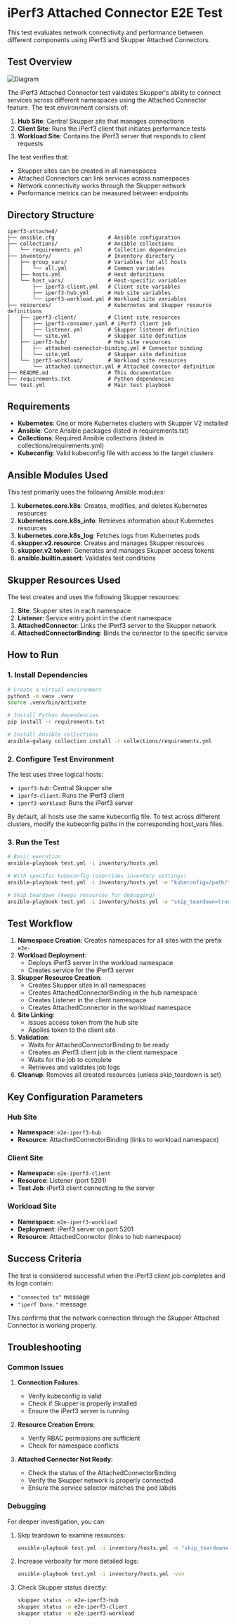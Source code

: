 # iPerf3 Attached Connector E2E Test

This test evaluates network connectivity and performance between different components using iPerf3 and Skupper Attached Connectors.

## Test Overview

![Diagram](diagram.png)

The iPerf3 Attached Connector test validates Skupper's ability to connect services across different namespaces using the Attached Connector feature. The test environment consists of:

1. **Hub Site**: Central Skupper site that manages connections
2. **Client Site**: Runs the iPerf3 client that initiates performance tests
3. **Workload Site**: Contains the iPerf3 server that responds to client requests

The test verifies that:
- Skupper sites can be created in all namespaces
- Attached Connectors can link services across namespaces
- Network connectivity works through the Skupper network
- Performance metrics can be measured between endpoints

## Directory Structure

```
iperf3-attached/
├── ansible.cfg                 # Ansible configuration
├── collections/                # Ansible collections
│   └── requirements.yml        # Collection dependencies
├── inventory/                  # Inventory directory
│   ├── group_vars/             # Variables for all hosts
│   │   └── all.yml             # Common variables
│   ├── hosts.yml               # Host definitions
│   └── host_vars/              # Host-specific variables
│       ├── iperf3-client.yml   # Client site variables
│       ├── iperf3-hub.yml      # Hub site variables
│       └── iperf3-workload.yml # Workload site variables
├── resources/                  # Kubernetes and Skupper resource definitions
│   ├── iperf3-client/          # Client site resources
│   │   ├── iperf3-consumer.yaml # iPerf3 client job
│   │   ├── listener.yml        # Skupper listener definition
│   │   └── site.yml            # Skupper site definition
│   ├── iperf3-hub/             # Hub site resources
│   │   ├── attached-connector-binding.yml # Connector binding
│   │   └── site.yml            # Skupper site definition
│   └── iperf3-workload/        # Workload site resources
│       └── attached-connector.yml # Attached connector definition
├── README.md                   # This documentation
├── requirements.txt            # Python dependencies
└── test.yml                    # Main test playbook
```

## Requirements

- **Kubernetes**: One or more Kubernetes clusters with Skupper V2 installed
- **Ansible**: Core Ansible packages (listed in requirements.txt)
- **Collections**: Required Ansible collections (listed in collections/requirements.yml)
- **Kubeconfig**: Valid kubeconfig file with access to the target clusters

## Ansible Modules Used

This test primarily uses the following Ansible modules:

1. **kubernetes.core.k8s**: Creates, modifies, and deletes Kubernetes resources
2. **kubernetes.core.k8s_info**: Retrieves information about Kubernetes resources
3. **kubernetes.core.k8s_log**: Fetches logs from Kubernetes pods
4. **skupper.v2.resource**: Creates and manages Skupper resources
5. **skupper.v2.token**: Generates and manages Skupper access tokens
6. **ansible.builtin.assert**: Validates test conditions

## Skupper Resources Used

The test creates and uses the following Skupper resources:

1. **Site**: Skupper sites in each namespace
2. **Listener**: Service entry point in the client namespace
3. **AttachedConnector**: Links the iPerf3 server to the Skupper network
4. **AttachedConnectorBinding**: Binds the connector to the specific service

## How to Run

### 1. Install Dependencies

```bash
# Create a virtual environment
python3 -m venv .venv
source .venv/bin/activate

# Install Python dependencies
pip install -r requirements.txt

# Install Ansible collections
ansible-galaxy collection install -r collections/requirements.yml
```

### 2. Configure Test Environment

The test uses three logical hosts:
- `iperf3-hub`: Central Skupper site
- `iperf3-client`: Runs the iPerf3 client
- `iperf3-workload`: Runs the iPerf3 server

By default, all hosts use the same kubeconfig file. To test across different clusters, modify the kubeconfig paths in the corresponding host_vars files.

### 3. Run the Test

```bash
# Basic execution
ansible-playbook test.yml -i inventory/hosts.yml

# With specific kubeconfig (overrides inventory settings)
ansible-playbook test.yml -i inventory/hosts.yml -e "kubeconfig=/path/to/kubeconfig"

# Skip teardown (keeps resources for debugging)
ansible-playbook test.yml -i inventory/hosts.yml -e "skip_teardown=true"
```

## Test Workflow

1. **Namespace Creation**: Creates namespaces for all sites with the prefix `e2e-`
2. **Workload Deployment**:
   - Deploys iPerf3 server in the workload namespace
   - Creates service for the iPerf3 server
3. **Skupper Resource Creation**:
   - Creates Skupper sites in all namespaces
   - Creates AttachedConnectorBinding in the hub namespace
   - Creates Listener in the client namespace
   - Creates AttachedConnector in the workload namespace
4. **Site Linking**:
   - Issues access token from the hub site
   - Applies token to the client site
5. **Validation**:
   - Waits for AttachedConnectorBinding to be ready
   - Creates an iPerf3 client job in the client namespace
   - Waits for the job to complete
   - Retrieves and validates job logs
6. **Cleanup**: Removes all created resources (unless skip_teardown is set)

## Key Configuration Parameters

### Hub Site
- **Namespace**: `e2e-iperf3-hub`
- **Resource**: AttachedConnectorBinding (links to workload namespace)

### Client Site
- **Namespace**: `e2e-iperf3-client`
- **Resource**: Listener (port 5201)
- **Test Job**: iPerf3 client connecting to the server

### Workload Site
- **Namespace**: `e2e-iperf3-workload`
- **Deployment**: iPerf3 server on port 5201
- **Resource**: AttachedConnector (links to hub namespace)

## Success Criteria

The test is considered successful when the iPerf3 client job completes and its logs contain:
- `"connected to"` message
- `"iperf Done."` message

This confirms that the network connection through the Skupper Attached Connector is working properly.

## Troubleshooting

### Common Issues

1. **Connection Failures**:
   - Verify kubeconfig is valid
   - Check if Skupper is properly installed
   - Ensure the iPerf3 server is running

2. **Resource Creation Errors**:
   - Verify RBAC permissions are sufficient
   - Check for namespace conflicts

3. **Attached Connector Not Ready**:
   - Check the status of the AttachedConnectorBinding
   - Verify the Skupper network is properly connected
   - Ensure the service selector matches the pod labels

### Debugging

For deeper investigation, you can:

1. Skip teardown to examine resources:
   ```bash
   ansible-playbook test.yml -i inventory/hosts.yml -e "skip_teardown=true"
   ```

2. Increase verbosity for more detailed logs:
   ```bash
   ansible-playbook test.yml -i inventory/hosts.yml -vvv
   ```

3. Check Skupper status directly:
   ```bash
   skupper status -n e2e-iperf3-hub
   skupper status -n e2e-iperf3-client
   skupper status -n e2e-iperf3-workload
   ```